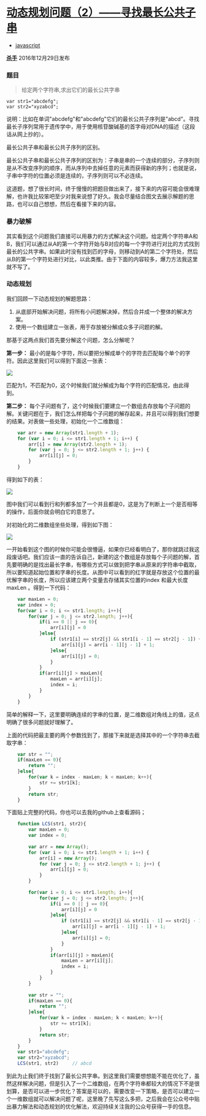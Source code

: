 # [动态规划问题（2）——寻找最长公共子串][0]


* [javascript][1]

[**杀手**][2] 2016年12月29日发布 



### 题目

> 给定两个字符串,求出它们的最长公共字串

    var str1="abcdefg";
    var str2="xyzabcd";

说明：比如在单词"abcdefg"和"abcdefg"它们的最长公共子序列是"abcd"。寻找最长子序列常用于遗传学中，用于使用核苷酸碱基的首字母对DNA的描述（这段话从网上抄的）。

最长公共子串和最长公共子序列的区别。

最长公共子串和最长公共子序列的区别为：子串是串的一个连续的部分，子序列则是从不改变序列的顺序，而从序列中去掉任意的元素而获得新的序列；也就是说，子串中字符的位置必须是连续的，子序列则可以不必连续。

这道题，想了很长时间，终于慢慢的把题目做出来了，接下来的内容可能会很难理解，也许我比较笨吧至少对我来说想了好久。我会尽量结合图文去展示解题的思路，也可以自己想想，然后在看接下来的内容。

### 暴力破解

其实看到这个问题我们直接可以用暴力的方式解决这个问题。给定两个字符串A和B，我们可以通过从A的第一个字符开始与B对应的每一个字符进行对比的方式找到最长的公共字串。如果此时没有找到匹的字母，则移动到A的第二个字符处，然后从B的第一个字符处进行对比，以此类推。由于下面的内容较多，爆力方法我这里就不写了。

### 动态规划

我们回顾一下动态规划的解题思路：

1. 从底部开始解决问题，将所有小问题解决掉，然后合并成一个整体的解决方案。
1. 使用一个数组建立一张表，用于存放被分解成众多子问题的解。

那基于这两点我们首先要分解这个问题，怎么分解呢？

**第一步：** 最小的是每个字符，所以要把分解成单个的字符去匹配每个单个的字符。因此这里我们可以得到下面这一张表：

![][11]

匹配为1，不匹配为0，这个时候我们就分解成为每个字符的匹配情况，由此得到。

**第二步：** 每个子问题有了，这个时候我们要建立一个数组去存放每个子问题的解。关键问题在于，我们怎么样把每个子问题的解存起来，并且可以得到我们想要的结果。对表做一些处理，初始化一个二维数组：

```js
    var arr = new Array(str1.length + 1);
    for (var i = 0; i <= str1.length + 1; i++) {
        arr[i] = new Array(str2.length + 1);
        for (var j = 0; j <= str2.length + 1; j++) {
            arr[i][j] = 0;
        }
    }
```

得到如下的表：

![][12]

图中我们可以看到行和列都多加了一个并且都是0，这是为了判断上一个是否相等的操作，后面你就会明白它的意思了。

对初始化的二维数组坐些处理，得到如下图：

![][13]

一开始看到这个图的时候你可能会很懵逼，如果你已经看明白了，那你就跳过我这段废话吧。我们应该一直的告诉自己，新建的这个数组是存放每个子问题的解，首先要明确的是找出最长字串，有哪些方式可以做到把字串从原来的字符串中截取，所以要知道起始位置和字串的长度。从图中可以看到的红字就是存放这个位置的最优解字串的长度，所以应该建立两个变量去存储其实位置的index 和最大长度 maxLen 。得到一下代码：

```js
    var maxLen = 0;
    var index = 0;
    for(var i = 0; i <= str1.length; i++){
        for(var j = 0; j <= str2.length; j++){
            if(i == 0 || j == 0){
                arr[i][j] = 0
            }else{
                if (str1[i] == str2[j] && str1[i - 1] == str2[j - 1]) {
                    arr[i][j] = arr[i - 1][j - 1] + 1;
                }else{
                    arr[i][j] = 0;
                }
            }
            if(arr[i][j] > maxLen){
                maxLen = arr[i][j];
                index = i;
            }
        }
    }
```

简单的解释一下，这里要明确连续的字串的位置，是二维数组对角线上的值，这点明确了很多问题就好理解了。

上面的代码把最主要的两个参数找到了，那接下来就是选择其中的一个字符串去截取字串：

```js
    var str = "";
    if(maxLen == 0){
        return "";
    }else{
        for(var k = index - maxLen; k < maxLen; k++){
            str += str1[k];
        }
        return str;
    }
```

下面贴上完整的代码，你也可以去我的github上查看源码；

```js
    function LCS(str1, str2){
        var maxLen = 0;
        var index = 0;
    
        var arr = new Array();
        for (var i = 0; i <= str1.length + 1; i++) {
            arr[i] = new Array();
            for (var j = 0; j <= str2.length + 1; j++) {
                arr[i][j] = 0;
            }
        }
    
        for(var i = 0; i <= str1.length; i++){
            for(var j = 0; j <= str2.length; j++){
                if(i == 0 || j == 0){
                    arr[i][j] = 0
                }else{
                    if (str1[i] == str2[j] && str1[i - 1] == str2[j - 1]) {
                        arr[i][j] = arr[i - 1][j - 1] + 1;
                    }else{
                        arr[i][j] = 0;
                    }
                }
                if(arr[i][j] > maxLen){
                    maxLen = arr[i][j];
                    index = i;
                }
            }
        }
    
        var str = "";
        if(maxLen == 0){
            return "";
        }else{
            for(var k = index - maxLen; k < maxLen; k++){
                str += str1[k];
            }
            return str;
        }
    }
    var str1="abcdefg";
    var str2="xyzabcd";
    LCS(str1, str2)     // abcd
```

到此为止我们终于找到了最长公共字串。到这里我们需要想想能不能在优化了，虽然这样解决问题，但是引入了一个二维数组，在两个字符串都较大的情况下不是很划算，是否可以进一步优化？答案是可以的，需要改变一下策略，是否可以建立一个一维数组就可以解决问题了呢，这里晚了先写这么多把，之后我会在公众号中贴出暴力解法和动态规划的优化解法，欢迎持续关注我的公众号获得一手的信息。

[0]: /a/1190000007963594
[1]: /t/javascript/blogs
[2]: /u/kiroader
[11]: ../img/1460000007963597.png
[12]: ../img/1460000007963598.png
[13]: ../img/1460000007963599.png